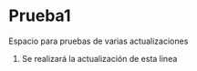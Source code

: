# Prueba1
Espacio para pruebas de varias actualizaciones
1) Se realizará la actualización de esta linea
